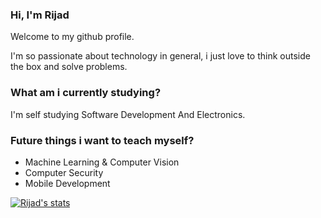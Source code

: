 ### Hi, I'm Rijad 

Welcome to my github profile.

I'm so passionate about technology in general, i just love to think outside the box and solve problems.

### What am i currently studying?

I'm self studying Software Development And Electronics.

### Future things i want to teach myself?

* Machine Learning & Computer Vision
* Computer Security
* Mobile Development

[![Rijad's stats](https://github-readme-stats.vercel.app/api/wakatime?username=rijadTahiri)](https://github.com/anuraghazra/github-readme-stats)
